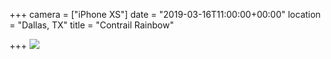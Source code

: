 +++
camera = ["iPhone XS"]
date = "2019-03-16T11:00:00+00:00"
location = "Dallas, TX"
title = "Contrail Rainbow"

+++
![](https://res.cloudinary.com/tobyblog/image/upload/v1552759231/img/B581B6FC-132F-4021-A7E0-9E136B5E74BC.jpg)
<!--more-->
